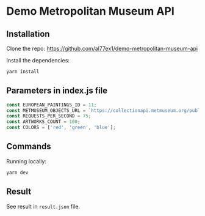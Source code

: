 # Demo Metropolitan Museum API

## Installation


Clone the repo: https://github.com/al77ex1/demo-metropolitan-museum-api

Install the dependencies:

```bash
yarn install
```

## Parameters in index.js file

```javascript
const EUROPEAN_PAINTINGS_ID = 11; 
const METMUSEUM_OBJECTS_URL = `https://collectionapi.metmuseum.org/public/collection/v1/objects`;
const REQUESTS_PER_SECOND = 75;
const ARTWORKS_COUNT = 100;
const COLORS = ['red', 'green', 'blue'];
```

## Commands

Running locally:

```bash
yarn dev
```

## Result 

See result in `result.json` file.
